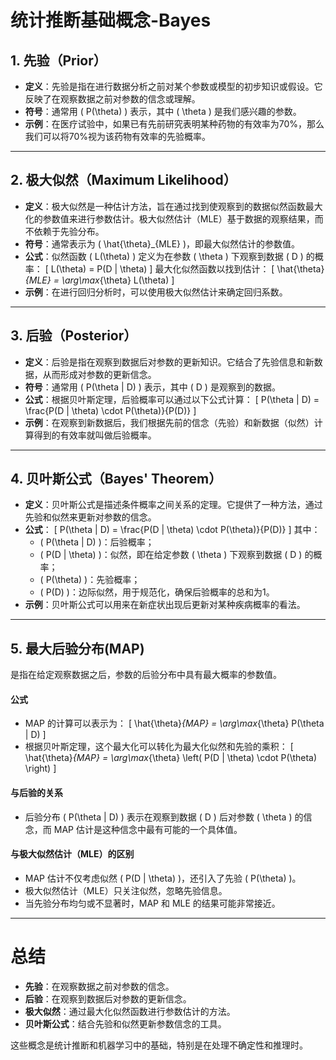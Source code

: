 # 统计推断基础概念-Bayes

## 1. 先验（Prior）
- **定义**：先验是指在进行数据分析之前对某个参数或模型的初步知识或假设。它反映了在观察数据之前对参数的信念或理解。
- **符号**：通常用 \( P(\theta) \) 表示，其中 \( \theta \) 是我们感兴趣的参数。
- **示例**：在医疗试验中，如果已有先前研究表明某种药物的有效率为70%，那么我们可以将70%视为该药物有效率的先验概率。

---

## 2. 极大似然（Maximum Likelihood）
- **定义**：极大似然是一种估计方法，旨在通过找到使观察到的数据似然函数最大化的参数值来进行参数估计。极大似然估计（MLE）基于数据的观察结果，而不依赖于先验分布。
- **符号**：通常表示为 \( \hat{\theta}_{MLE} \)，即最大似然估计的参数值。
- **公式**：似然函数 \( L(\theta) \) 定义为在参数 \( \theta \) 下观察到数据 \( D \) 的概率：
  \[
  L(\theta) = P(D | \theta)
  \]
  最大化似然函数以找到估计：
  \[
  \hat{\theta}_{MLE} = \arg\max_{\theta} L(\theta)
  \]
- **示例**：在进行回归分析时，可以使用极大似然估计来确定回归系数。

---

## 3. 后验（Posterior）
- **定义**：后验是指在观察到数据后对参数的更新知识。它结合了先验信息和新数据，从而形成对参数的更新信念。
- **符号**：通常用 \( P(\theta | D) \) 表示，其中 \( D \) 是观察到的数据。
- **公式**：根据贝叶斯定理，后验概率可以通过以下公式计算：
  \[
  P(\theta | D) = \frac{P(D | \theta) \cdot P(\theta)}{P(D)}
  \]
- **示例**：在观察到新数据后，我们根据先前的信念（先验）和新数据（似然）计算得到的有效率就叫做后验概率。

---

## 4. 贝叶斯公式（Bayes' Theorem）
- **定义**：贝叶斯公式是描述条件概率之间关系的定理。它提供了一种方法，通过先验和似然来更新对参数的信念。
- **公式**：
  \[
  P(\theta | D) = \frac{P(D | \theta) \cdot P(\theta)}{P(D)}
  \]
  其中：
  - \( P(\theta | D) \)：后验概率；
  - \( P(D | \theta) \)：似然，即在给定参数 \( \theta \) 下观察到数据 \( D \) 的概率；
  - \( P(\theta) \)：先验概率；
  - \( P(D) \)：边际似然，用于规范化，确保后验概率的总和为1。
- **示例**：贝叶斯公式可以用来在新症状出现后更新对某种疾病概率的看法。

---

## 5. 最大后验分布(MAP)
是指在给定观察数据之后，参数的后验分布中具有最大概率的参数值。
#### 公式
- MAP 的计算可以表示为：
  \[
  \hat{\theta}_{MAP} = \arg\max_{\theta} P(\theta | D)
  \]
- 根据贝叶斯定理，这个最大化可以转化为最大化似然和先验的乘积：
  \[
  \hat{\theta}_{MAP} = \arg\max_{\theta} \left( P(D | \theta) \cdot P(\theta) \right)
  \]
  
#### 与后验的关系
- 后验分布 \( P(\theta | D) \) 表示在观察到数据 \( D \) 后对参数 \( \theta \) 的信念，而 MAP 估计是这种信念中最有可能的一个具体值。

#### 与极大似然估计（MLE）的区别
- MAP 估计不仅考虑似然 \( P(D | \theta) \)，还引入了先验 \( P(\theta) \)。
- 极大似然估计（MLE）只关注似然，忽略先验信息。
- 当先验分布均匀或不显著时，MAP 和 MLE 的结果可能非常接近。

---

# 总结
- **先验**：在观察数据之前对参数的信念。
- **后验**：在观察到数据后对参数的更新信念。
- **极大似然**：通过最大化似然函数进行参数估计的方法。
- **贝叶斯公式**：结合先验和似然更新参数信念的工具。

这些概念是统计推断和机器学习中的基础，特别是在处理不确定性和推理时。
